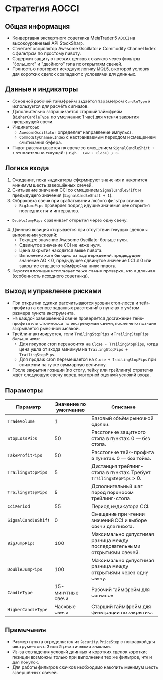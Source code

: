 # Стратегия AOCCI

## Общая информация
- Конвертация экспертного советника MetaTrader 5 `AOCCI` на высокоуровневый API StockSharp.
- Сочетает осциллятор Awesome Oscillator и Commodity Channel Index с фильтром по простому пивоту.
- Содержит защиту от резких ценовых скачков через фильтры "большого" и "двойного" гэпа по открытиям свечей.
- Полностью повторяет исходную логику MQL5, в которой условия для коротких сделок совпадают с условиями для длинных.

## Данные и индикаторы
- Основной рабочий таймфрейм задаётся параметром `CandleType` и используется для расчёта сигналов.
- Дополнительно запрашивается старший таймфрейм (`HigherCandleType`, по умолчанию 1 час) для чтения закрытия предыдущей свечи.
- Индикаторы:
  - `AwesomeOscillator` определяет направление импульса.
  - `CommodityChannelIndex` с настраиваемым периодом и смещением считывания буфера.
- Пивот рассчитывается по свече со смещением `SignalCandleShift + 1` относительно текущей: `(High + Low + Close) / 3`.

## Логика входа
1. Ожидание, пока индикаторы сформируют значения и накопится минимум шесть завершённых свечей.
2. Считывание значения CCI со смещением `SignalCandleShift` и предыдущего значения (`SignalCandleShift + 1`).
3. Отбраковка свечи при срабатывании любого фильтра скачков:
   - `BigJumpPips` проверяет подряд идущие значения цен открытия последних пяти интервалов.
  - `DoubleJumpPips` сравнивает открытия через одну свечу.
4. Длинная позиция открывается при отсутствии текущих сделок и выполнении условий:
   - Текущее значение Awesome Oscillator больше нуля.
   - Сдвинутое значение CCI не ниже нуля.
   - Цена закрытия находится выше пивота.
   - Выполнено хотя бы одно из подтверждений: предыдущее значение AO < 0, предыдущее сдвинутое значение CCI ≤ 0 или закрытие старшего таймфрейма ниже пивота.
5. Короткая позиция использует те же самые проверки, что и длинная (особенность исходного советника).

## Выход и управление рисками
- При открытии сделки рассчитываются уровни стоп-лосса и тейк-профита на основе заданных расстояний в пунктах с учётом размера пункта инструмента.
- На каждой завершённой свече проверяется достижение тейк-профита или стоп-лосса по экстремумам свечи, после чего позиция закрывается рыночной заявкой.
- Трейлинг активируется, если `TrailingStopPips` и `TrailingStepPips` больше нуля:
  - Для покупок стоп переносится на `Close - TrailingStopPips`, когда цена ушла от входа минимум на `TrailingStopPips + TrailingStepPips`.
  - Для продаж стоп перемещается на `Close + TrailingStopPips` при снижении на ту же суммарную величину.
- После закрытия позиции (по стопу, тейку или трейлингу) стратегия ждёт следующую свечу перед повторной оценкой условий входа.

## Параметры
| Параметр | Значение по умолчанию | Описание |
|----------|-----------------------|----------|
| `TradeVolume` | 1 | Базовый объём рыночной сделки. |
| `StopLossPips` | 50 | Расстояние защитного стопа в пунктах. 0 — без стопа. |
| `TakeProfitPips` | 50 | Расстояние тейк-профита в пунктах. 0 — без тейка. |
| `TrailingStopPips` | 5 | Дистанция трейлинг-стопа в пунктах. Требует `TrailingStepPips` > 0. |
| `TrailingStepPips` | 5 | Дополнительный шаг перед переносом трейлинг-стопа. |
| `CciPeriod` | 55 | Период индикатора CCI. |
| `SignalCandleShift` | 0 | Смещение при чтении значений CCI и выборе свечи для пивота. |
| `BigJumpPips` | 100 | Максимально допустимая разница между последовательными открытиями свечей. |
| `DoubleJumpPips` | 100 | Максимально допустимая разница между открытиями через одну свечу. |
| `CandleType` | 15-минутные свечи | Рабочий таймфрейм для сигналов. |
| `HigherCandleType` | Часовые свечи | Старший таймфрейм для фильтрации по закрытию. |

## Примечания
- Размер пункта определяется из `Security.PriceStep` с поправкой для инструментов с 3 или 5 десятичными знаками.
- Из-за совпадения условий длинных и коротких сделок короткие позиции возможны только при выполнении тех же фильтров, что и для покупок.
- Для работы фильтров скачков необходимо накопить минимум шесть завершённых свечей.
